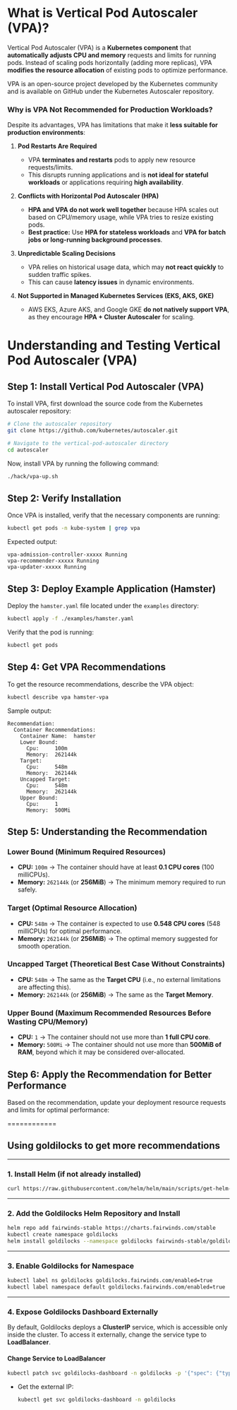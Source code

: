 # **What is Vertical Pod Autoscaler (VPA)?**  
Vertical Pod Autoscaler (VPA) is a **Kubernetes component** that **automatically adjusts CPU and memory** requests and limits for running pods. Instead of scaling pods horizontally (adding more replicas), VPA **modifies the resource allocation** of existing pods to optimize performance.

VPA is an open-source project developed by the Kubernetes community and is available on GitHub under the Kubernetes Autoscaler repository.

### **Why is VPA Not Recommended for Production Workloads?**  
Despite its advantages, VPA has limitations that make it **less suitable for production environments**:

1. **Pod Restarts Are Required**  
   - VPA **terminates and restarts** pods to apply new resource requests/limits.  
   - This disrupts running applications and is **not ideal for stateful workloads** or applications requiring **high availability**.

2. **Conflicts with Horizontal Pod Autoscaler (HPA)**  
   - **HPA and VPA do not work well together** because HPA scales out based on CPU/memory usage, while VPA tries to resize existing pods.  
   - **Best practice:** Use **HPA for stateless workloads** and **VPA for batch jobs or long-running background processes**.

3. **Unpredictable Scaling Decisions** 
   - VPA relies on historical usage data, which may **not react quickly** to sudden traffic spikes.  
   - This can cause **latency issues** in dynamic environments.

4. **Not Supported in Managed Kubernetes Services (EKS, AKS, GKE)** 
   - AWS EKS, Azure AKS, and Google GKE **do not natively support VPA**, as they encourage **HPA + Cluster Autoscaler** for scaling.


# Understanding and Testing Vertical Pod Autoscaler (VPA)

## **Step 1: Install Vertical Pod Autoscaler (VPA)**
To install VPA, first download the source code from the Kubernetes autoscaler repository:

```sh
# Clone the autoscaler repository
git clone https://github.com/kubernetes/autoscaler.git

# Navigate to the vertical-pod-autoscaler directory
cd autoscaler
```

Now, install VPA by running the following command:

```sh
./hack/vpa-up.sh
```

## **Step 2: Verify Installation**
Once VPA is installed, verify that the necessary components are running:

```sh
kubectl get pods -n kube-system | grep vpa
```

Expected output:
```
vpa-admission-controller-xxxxx Running
vpa-recommender-xxxxx Running
vpa-updater-xxxxx Running
```

## **Step 3: Deploy Example Application (Hamster)**
Deploy the `hamster.yaml` file located under the `examples` directory:

```sh
kubectl apply -f ./examples/hamster.yaml
```

Verify that the pod is running:

```sh
kubectl get pods
```


## **Step 4: Get VPA Recommendations**
To get the resource recommendations, describe the VPA object:

```sh
kubectl describe vpa hamster-vpa
```

Sample output:
```
Recommendation:
  Container Recommendations:
    Container Name:  hamster
    Lower Bound:
      Cpu:     100m
      Memory:  262144k
    Target:
      Cpu:     548m
      Memory:  262144k
    Uncapped Target:
      Cpu:     548m
      Memory:  262144k
    Upper Bound:
      Cpu:     1
      Memory:  500Mi
```

## **Step 5: Understanding the Recommendation**
### **Lower Bound (Minimum Required Resources)**
- **CPU:** `100m` → The container should have at least **0.1 CPU cores** (100 milliCPUs).
- **Memory:** `262144k` (or **256MiB**) → The minimum memory required to run safely.

### **Target (Optimal Resource Allocation)**
- **CPU:** `548m` → The container is expected to use **0.548 CPU cores** (548 milliCPUs) for optimal performance.
- **Memory:** `262144k` (or **256MiB**) → The optimal memory suggested for smooth operation.

### **Uncapped Target (Theoretical Best Case Without Constraints)**
- **CPU:** `548m` → The same as the **Target CPU** (i.e., no external limitations are affecting this).
- **Memory:** `262144k` (or **256MiB**) → The same as the **Target Memory**.

### **Upper Bound (Maximum Recommended Resources Before Wasting CPU/Memory)**
- **CPU:** `1` → The container should not use more than **1 full CPU core**.
- **Memory:** `500Mi` → The container should not use more than **500MiB of RAM**, beyond which it may be considered over-allocated.

## **Step 6: Apply the Recommendation for Better Performance**
Based on the recommendation, update your deployment resource requests and limits for optimal performance:



============
## Using goldilocks to get more recommendations

---

### **1. Install Helm (if not already installed)**
```sh
curl https://raw.githubusercontent.com/helm/helm/main/scripts/get-helm-3 | bash
```

---

### **2. Add the Goldilocks Helm Repository and Install**
```sh
helm repo add fairwinds-stable https://charts.fairwinds.com/stable
kubectl create namespace goldilocks
helm install goldilocks --namespace goldilocks fairwinds-stable/goldilocks
```

---

### **3. Enable Goldilocks for Namespace**
```sh
kubectl label ns goldilocks goldilocks.fairwinds.com/enabled=true
kubectl label namespace default goldilocks.fairwinds.com/enabled=true
```

---

### **4. Expose Goldilocks Dashboard Externally**
By default, Goldilocks deploys a **ClusterIP** service, which is accessible only inside the cluster. To access it externally, change the service type to **LoadBalancer**.

#### **Change Service to LoadBalancer**
```sh
kubectl patch svc goldilocks-dashboard -n goldilocks -p '{"spec": {"type": "LoadBalancer"}}'
```
- Get the external IP:
  ```sh
  kubectl get svc goldilocks-dashboard -n goldilocks
  ```
